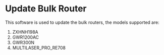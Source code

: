 # Update Bulk Router

This software is used to update the bulk routers, the models supported are:

<ol>
  <li>ZXHNH198A</li>
  <li>GWR1200AC</li>
  <li>GWR300N</li>
  <li>MULTILASER_PRO_RE708</li>
</ol>
